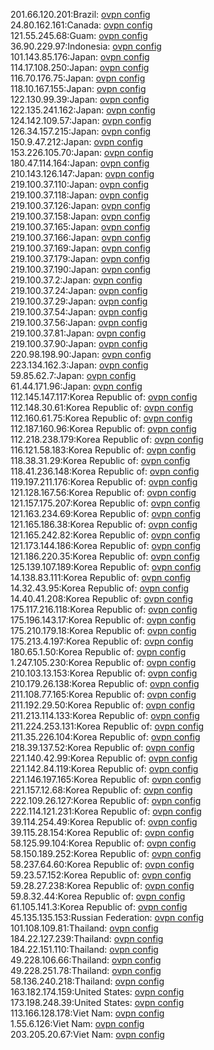 201.66.120.201:Brazil: [ovpn config](vpn/201_66_120_201.ovpn)  
24.80.162.161:Canada: [ovpn config](vpn/24_80_162_161.ovpn)  
121.55.245.68:Guam: [ovpn config](vpn/121_55_245_68.ovpn)  
36.90.229.97:Indonesia: [ovpn config](vpn/36_90_229_97.ovpn)  
101.143.85.176:Japan: [ovpn config](vpn/101_143_85_176.ovpn)  
114.17.108.250:Japan: [ovpn config](vpn/114_17_108_250.ovpn)  
116.70.176.75:Japan: [ovpn config](vpn/116_70_176_75.ovpn)  
118.10.167.155:Japan: [ovpn config](vpn/118_10_167_155.ovpn)  
122.130.99.39:Japan: [ovpn config](vpn/122_130_99_39.ovpn)  
122.135.241.162:Japan: [ovpn config](vpn/122_135_241_162.ovpn)  
124.142.109.57:Japan: [ovpn config](vpn/124_142_109_57.ovpn)  
126.34.157.215:Japan: [ovpn config](vpn/126_34_157_215.ovpn)  
150.9.47.212:Japan: [ovpn config](vpn/150_9_47_212.ovpn)  
153.226.105.70:Japan: [ovpn config](vpn/153_226_105_70.ovpn)  
180.47.114.164:Japan: [ovpn config](vpn/180_47_114_164.ovpn)  
210.143.126.147:Japan: [ovpn config](vpn/210_143_126_147.ovpn)  
219.100.37.110:Japan: [ovpn config](vpn/219_100_37_110.ovpn)  
219.100.37.118:Japan: [ovpn config](vpn/219_100_37_118.ovpn)  
219.100.37.126:Japan: [ovpn config](vpn/219_100_37_126.ovpn)  
219.100.37.158:Japan: [ovpn config](vpn/219_100_37_158.ovpn)  
219.100.37.165:Japan: [ovpn config](vpn/219_100_37_165.ovpn)  
219.100.37.166:Japan: [ovpn config](vpn/219_100_37_166.ovpn)  
219.100.37.169:Japan: [ovpn config](vpn/219_100_37_169.ovpn)  
219.100.37.179:Japan: [ovpn config](vpn/219_100_37_179.ovpn)  
219.100.37.190:Japan: [ovpn config](vpn/219_100_37_190.ovpn)  
219.100.37.2:Japan: [ovpn config](vpn/219_100_37_2.ovpn)  
219.100.37.24:Japan: [ovpn config](vpn/219_100_37_24.ovpn)  
219.100.37.29:Japan: [ovpn config](vpn/219_100_37_29.ovpn)  
219.100.37.54:Japan: [ovpn config](vpn/219_100_37_54.ovpn)  
219.100.37.56:Japan: [ovpn config](vpn/219_100_37_56.ovpn)  
219.100.37.81:Japan: [ovpn config](vpn/219_100_37_81.ovpn)  
219.100.37.90:Japan: [ovpn config](vpn/219_100_37_90.ovpn)  
220.98.198.90:Japan: [ovpn config](vpn/220_98_198_90.ovpn)  
223.134.162.3:Japan: [ovpn config](vpn/223_134_162_3.ovpn)  
59.85.62.7:Japan: [ovpn config](vpn/59_85_62_7.ovpn)  
61.44.171.96:Japan: [ovpn config](vpn/61_44_171_96.ovpn)  
112.145.147.117:Korea Republic of: [ovpn config](vpn/112_145_147_117.ovpn)  
112.148.30.61:Korea Republic of: [ovpn config](vpn/112_148_30_61.ovpn)  
112.160.61.75:Korea Republic of: [ovpn config](vpn/112_160_61_75.ovpn)  
112.187.160.96:Korea Republic of: [ovpn config](vpn/112_187_160_96.ovpn)  
112.218.238.179:Korea Republic of: [ovpn config](vpn/112_218_238_179.ovpn)  
116.121.58.183:Korea Republic of: [ovpn config](vpn/116_121_58_183.ovpn)  
118.38.31.29:Korea Republic of: [ovpn config](vpn/118_38_31_29.ovpn)  
118.41.236.148:Korea Republic of: [ovpn config](vpn/118_41_236_148.ovpn)  
119.197.211.176:Korea Republic of: [ovpn config](vpn/119_197_211_176.ovpn)  
121.128.167.56:Korea Republic of: [ovpn config](vpn/121_128_167_56.ovpn)  
121.157.175.207:Korea Republic of: [ovpn config](vpn/121_157_175_207.ovpn)  
121.163.234.69:Korea Republic of: [ovpn config](vpn/121_163_234_69.ovpn)  
121.165.186.38:Korea Republic of: [ovpn config](vpn/121_165_186_38.ovpn)  
121.165.242.82:Korea Republic of: [ovpn config](vpn/121_165_242_82.ovpn)  
121.173.144.186:Korea Republic of: [ovpn config](vpn/121_173_144_186.ovpn)  
121.186.220.35:Korea Republic of: [ovpn config](vpn/121_186_220_35.ovpn)  
125.139.107.189:Korea Republic of: [ovpn config](vpn/125_139_107_189.ovpn)  
14.138.83.111:Korea Republic of: [ovpn config](vpn/14_138_83_111.ovpn)  
14.32.43.95:Korea Republic of: [ovpn config](vpn/14_32_43_95.ovpn)  
14.40.41.208:Korea Republic of: [ovpn config](vpn/14_40_41_208.ovpn)  
175.117.216.118:Korea Republic of: [ovpn config](vpn/175_117_216_118.ovpn)  
175.196.143.17:Korea Republic of: [ovpn config](vpn/175_196_143_17.ovpn)  
175.210.179.18:Korea Republic of: [ovpn config](vpn/175_210_179_18.ovpn)  
175.213.4.197:Korea Republic of: [ovpn config](vpn/175_213_4_197.ovpn)  
180.65.1.50:Korea Republic of: [ovpn config](vpn/180_65_1_50.ovpn)  
1.247.105.230:Korea Republic of: [ovpn config](vpn/1_247_105_230.ovpn)  
210.103.13.153:Korea Republic of: [ovpn config](vpn/210_103_13_153.ovpn)  
210.179.26.138:Korea Republic of: [ovpn config](vpn/210_179_26_138.ovpn)  
211.108.77.165:Korea Republic of: [ovpn config](vpn/211_108_77_165.ovpn)  
211.192.29.50:Korea Republic of: [ovpn config](vpn/211_192_29_50.ovpn)  
211.213.114.133:Korea Republic of: [ovpn config](vpn/211_213_114_133.ovpn)  
211.224.253.131:Korea Republic of: [ovpn config](vpn/211_224_253_131.ovpn)  
211.35.226.104:Korea Republic of: [ovpn config](vpn/211_35_226_104.ovpn)  
218.39.137.52:Korea Republic of: [ovpn config](vpn/218_39_137_52.ovpn)  
221.140.42.99:Korea Republic of: [ovpn config](vpn/221_140_42_99.ovpn)  
221.142.84.119:Korea Republic of: [ovpn config](vpn/221_142_84_119.ovpn)  
221.146.197.165:Korea Republic of: [ovpn config](vpn/221_146_197_165.ovpn)  
221.157.12.68:Korea Republic of: [ovpn config](vpn/221_157_12_68.ovpn)  
222.109.26.127:Korea Republic of: [ovpn config](vpn/222_109_26_127.ovpn)  
222.114.121.231:Korea Republic of: [ovpn config](vpn/222_114_121_231.ovpn)  
39.114.254.49:Korea Republic of: [ovpn config](vpn/39_114_254_49.ovpn)  
39.115.28.154:Korea Republic of: [ovpn config](vpn/39_115_28_154.ovpn)  
58.125.99.104:Korea Republic of: [ovpn config](vpn/58_125_99_104.ovpn)  
58.150.189.252:Korea Republic of: [ovpn config](vpn/58_150_189_252.ovpn)  
58.237.64.60:Korea Republic of: [ovpn config](vpn/58_237_64_60.ovpn)  
59.23.57.152:Korea Republic of: [ovpn config](vpn/59_23_57_152.ovpn)  
59.28.27.238:Korea Republic of: [ovpn config](vpn/59_28_27_238.ovpn)  
59.8.32.44:Korea Republic of: [ovpn config](vpn/59_8_32_44.ovpn)  
61.105.141.3:Korea Republic of: [ovpn config](vpn/61_105_141_3.ovpn)  
45.135.135.153:Russian Federation: [ovpn config](vpn/45_135_135_153.ovpn)  
101.108.109.81:Thailand: [ovpn config](vpn/101_108_109_81.ovpn)  
184.22.127.239:Thailand: [ovpn config](vpn/184_22_127_239.ovpn)  
184.22.151.110:Thailand: [ovpn config](vpn/184_22_151_110.ovpn)  
49.228.106.66:Thailand: [ovpn config](vpn/49_228_106_66.ovpn)  
49.228.251.78:Thailand: [ovpn config](vpn/49_228_251_78.ovpn)  
58.136.240.218:Thailand: [ovpn config](vpn/58_136_240_218.ovpn)  
163.182.174.159:United States: [ovpn config](vpn/163_182_174_159.ovpn)  
173.198.248.39:United States: [ovpn config](vpn/173_198_248_39.ovpn)  
113.166.128.178:Viet Nam: [ovpn config](vpn/113_166_128_178.ovpn)  
1.55.6.126:Viet Nam: [ovpn config](vpn/1_55_6_126.ovpn)  
203.205.20.67:Viet Nam: [ovpn config](vpn/203_205_20_67.ovpn)  
